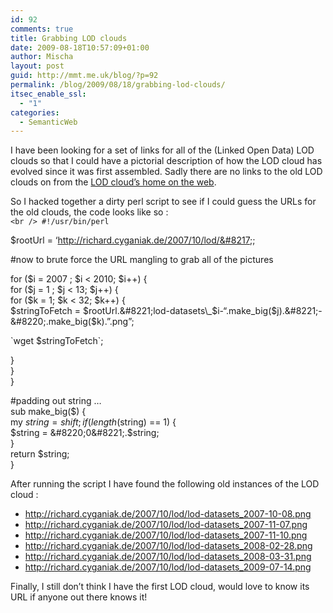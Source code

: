 ```yaml
---
id: 92
comments: true
title: Grabbing LOD clouds
date: 2009-08-18T10:57:09+01:00
author: Mischa
layout: post
guid: http://mmt.me.uk/blog/?p=92
permalink: /blog/2009/08/18/grabbing-lod-clouds/
itsec_enable_ssl:
  - "1"
categories:
  - SemanticWeb
---
```

I have been looking for a set of links for all of the (Linked Open Data) LOD clouds so that I could have a pictorial description of how the LOD cloud has evolved since it was first assembled. Sadly there are no links to the old LOD clouds on from the [LOD cloud&#8217;s home on the web](http://richard.cyganiak.de/2007/10/lod/).

So I hacked together a dirty perl script to see if I could guess the URLs for the old clouds, the code looks like so :  
`<br />
#!/usr/bin/perl`

$rootUrl = &#8216;http://richard.cyganiak.de/2007/10/lod/&#8217;;

#now to brute force the URL mangling to grab all of the pictures

for ($i = 2007 ; $i < 2010; $i++) {  
for ($j = 1 ; $j < 13; $j++) {  
for ($k = 1; $k < 32; $k++) {  
$stringToFetch = $rootUrl.&#8221;lod-datasets\_$i-&#8220;.make\_big($j).&#8221;-&#8220;.make_big($k).&#8221;.png&#8221;;

\`wget $stringToFetch\`;

}  
}  
}

#padding out string &#8230;  
sub make_big($) {  
my $string = shift;  
if (length($string) == 1) {  
$string = &#8220;0&#8221;.$string;  
}  
return $string;  
}

After running the script I have found the following old instances of the LOD cloud :

  * <http://richard.cyganiak.de/2007/10/lod/lod-datasets_2007-10-08.png>
  * <http://richard.cyganiak.de/2007/10/lod/lod-datasets_2007-11-07.png>
  * <http://richard.cyganiak.de/2007/10/lod/lod-datasets_2007-11-10.png>
  * <http://richard.cyganiak.de/2007/10/lod/lod-datasets_2008-02-28.png>
  * <http://richard.cyganiak.de/2007/10/lod/lod-datasets_2008-03-31.png>
  * <http://richard.cyganiak.de/2007/10/lod/lod-datasets_2009-07-14.png>

Finally, I still don&#8217;t think I have the first LOD cloud, would love to know its URL if anyone out there knows it!
